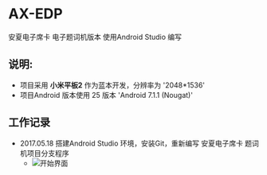 # AX-EDP
安夏电子席卡 电子题词机版本 使用Android Studio 编写</br>

## 说明: </br>

* 项目采用 **小米平板2** 作为蓝本开发，分辨率为 '2048*1536' </br>
* 项目Android 版本使用 25 版本 'Android 7.1.1 (Nougat)' </br>

## 工作记录</br>

* 2017.05.18 搭建Android Studio 环境，安装Git，重新编写 安夏电子席卡 题词机项目分支程序</br>
    * ![开始界面](https://github.com/LeoLiu8023AmyLu/AX-EDP/ScreenCapture/device-2017-05-18-164156.png)
